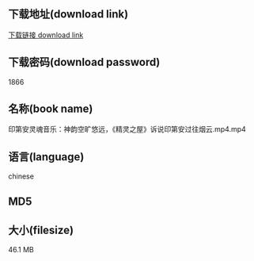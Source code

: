 ## 下载地址(download link)
[下载链接 download link](https://voluble-croquembouche-d321dc.netlify.app/?s=%E5%8D%B0%E7%AC%AC%E5%AE%89%E7%81%B5%E9%AD%82%E9%9F%B3%E4%B9%90%EF%BC%9A%E7%A5%9E%E9%9F%B5%E7%A9%BA%E6%97%B7%E6%82%A0%E8%BF%9C%EF%BC%8C%E3%80%8A%E7%B2%BE%E7%81%B5%E4%B9%8B%E5%B1%8B%E3%80%8B%E8%AF%89%E8%AF%B4%E5%8D%B0%E7%AC%AC%E5%AE%89%E8%BF%87%E5%BE%80%E7%83%9F%E4%BA%91.mp4)

## 下载密码(download password)
1866

## 名称(book name)
印第安灵魂音乐：神韵空旷悠远，《精灵之屋》诉说印第安过往烟云.mp4.mp4

## 语言(language)
chinese

## MD5


## 大小(filesize)
46.1 MB
